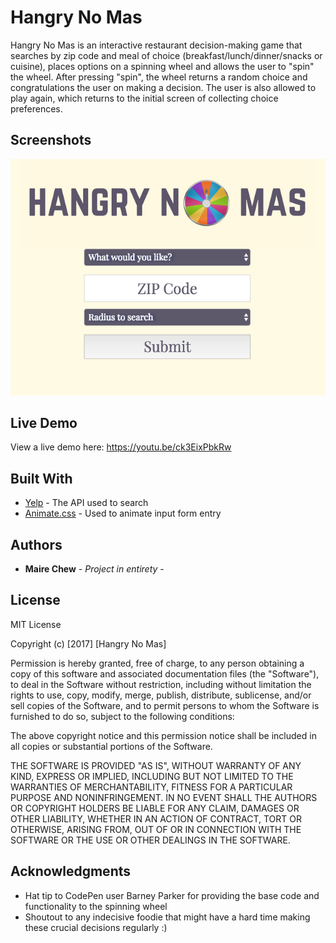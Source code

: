 # Hangry No Mas

Hangry No Mas is an interactive restaurant decision-making game that searches by zip code and meal of choice (breakfast/lunch/dinner/snacks or cuisine), places options on a spinning wheel and allows the user to "spin" the wheel. 
After pressing "spin", the wheel returns a random choice and congratulations the user on making a decision. 
The user is also allowed to play again, which returns to the initial screen of collecting choice preferences. 

## Screenshots
![HNM1](/HNM-screenshot1.png?raw=true "Home page & User Input")

## Live Demo

View a live demo here: https://youtu.be/ck3EixPbkRw

## Built With

* [Yelp](https://www.yelp.com/developers/documentation/v2/overview) - The API used to search
* [Animate.css](https://daneden.github.io/animate.css/) - Used to animate input form entry


## Authors

* **Maire Chew** - *Project in entirety* - 

## License

MIT License

Copyright (c) [2017] [Hangry No Mas]

Permission is hereby granted, free of charge, to any person obtaining a copy
of this software and associated documentation files (the "Software"), to deal
in the Software without restriction, including without limitation the rights
to use, copy, modify, merge, publish, distribute, sublicense, and/or sell
copies of the Software, and to permit persons to whom the Software is
furnished to do so, subject to the following conditions:

The above copyright notice and this permission notice shall be included in all
copies or substantial portions of the Software.

THE SOFTWARE IS PROVIDED "AS IS", WITHOUT WARRANTY OF ANY KIND, EXPRESS OR
IMPLIED, INCLUDING BUT NOT LIMITED TO THE WARRANTIES OF MERCHANTABILITY,
FITNESS FOR A PARTICULAR PURPOSE AND NONINFRINGEMENT. IN NO EVENT SHALL THE
AUTHORS OR COPYRIGHT HOLDERS BE LIABLE FOR ANY CLAIM, DAMAGES OR OTHER
LIABILITY, WHETHER IN AN ACTION OF CONTRACT, TORT OR OTHERWISE, ARISING FROM,
OUT OF OR IN CONNECTION WITH THE SOFTWARE OR THE USE OR OTHER DEALINGS IN THE
SOFTWARE.

## Acknowledgments

* Hat tip to CodePen user Barney Parker for providing the base code and functionality to the spinning wheel
* Shoutout to any indecisive foodie that might have a hard time making these crucial decisions regularly :)

